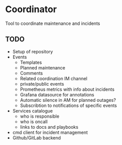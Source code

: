 # Coordinator
Tool to coordinate maintenance and incidents


## TODO

- Setup of repository
- Events
    - Templates
    - Planned maintenance
    - Comments
    - Related coordination IM channel
    - private/public events
    - Prometheus metrics with info about incidents
    - Grafana datasource for annotations
    - Automatic silence in AM for planned outages?
    - Subscribtion to notifications of specific events
- Services catalogue
    - who is responsible
    - who is oncall
    - links to docs and playbooks
- cmd client for incident management
- Github/GitLab backend

